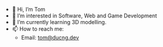 - 👋 Hi, I’m Tom
- 👀 I’m interested in Software, Web and Game Development
- 🌱 I’m currently learning 3D modelling.
- 📫 How to reach me:
  - Email: tom@ducng.dev
